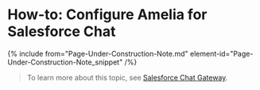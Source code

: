 

# How-to: Configure Amelia for Salesforce Chat

{% include from="Page-Under-Construction-Note.md" element-id="Page-Under-Construction-Note_snippet" /%}

> To learn more about this topic, see [Salesforce Chat Gateway](https://docs.amelia.com/display/AmeliaDocsV6/Salesforce+Chat+Gateway).

 
